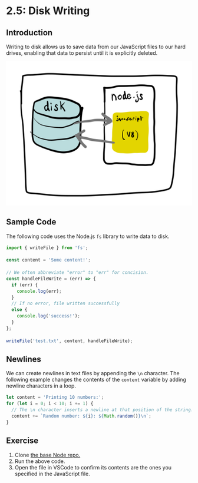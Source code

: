 # 2.5: Disk Writing

## Introduction

Writing to disk allows us to save data from our JavaScript files to our hard drives, enabling that data to persist until it is explicitly deleted.

![We can make data flow from our JavaScript programs to disk and back.](../.gitbook/assets/disk-node.jpg)

## Sample Code

The following code uses the Node.js `fs` library to write data to disk.

```javascript
import { writeFile } from 'fs';

const content = 'Some content!';

// We often abbreviate "error" to "err" for concision.
const handleFileWrite = (err) => {
  if (err) {
    console.log(err);
  }
  // If no error, file written successfully
  else {
    console.log('success!');
  }
};

writeFile('test.txt', content, handleFileWrite);
```

## Newlines

We can create newlines in text files by appending the `\n` character. The following example changes the contents of the `content` variable by adding newline characters in a loop.

```javascript
let content = 'Printing 10 numbers:';
for (let i = 0; i < 10; i += 1) {
  // The \n character inserts a newline at that position of the string.
  content += `Random number: ${i}: ${Math.random()}\n`;
}
```

## Exercise

1. Clone [the base Node repo.](https://github.com/rocketacademy/base-node-bootcamp)
2. Run the above code.
3. Open the file in VSCode to confirm its contents are the ones you specified in the JavaScript file.

